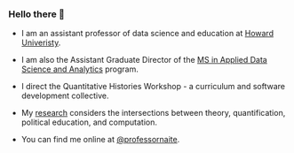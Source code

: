### Hello there 👋

- I am an assistant professor of data science and education at [Howard Univeristy](https://howard.edu/).

- I am also the Assistant Graduate Director of the [MS in Applied Data Science and Analytics](https://provost.howard.edu/datascience) program.
  
- I direct the Quantitative Histories Workshop - a curriculum and software development collective.
    
- My [research](https://profiles.howard.edu/nathan-alexander) considers the intersections between theory, quantification, political education, and computation.
  
- You can find me online at [@professornaite](https://twitter.com/professornaite).
  
<!--
**professornaite/professornaite** is a ✨ _special_ ✨ repository because its `README.md` (this file) appears on your GitHub profile.

Here are some ideas to get you started:

- 🔭 I’m currently working on ...
- 🌱 I’m currently learning ...
- 👯 I’m looking to collaborate on ...
- 🤔 I’m looking for help with ...
- 💬 Ask me about ...
- 📫 How to reach me: ...
- 😄 Pronouns: ...
- ⚡ Fun fact: ...
-->
